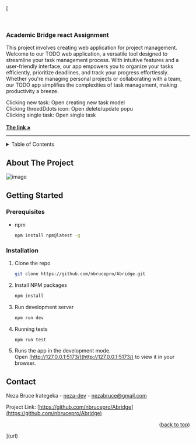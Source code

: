 [<a name="readme-top"></a>
<!-- PROJECT LOGO -->
<br />
<div align="start">

  <h3 align="start">Academic Bridge react Assignment</h3>

  <p align="start">
  This project involves creating web application for project management. Welcome to our TODO web application, a versatile tool designed to streamline your task management process. With intuitive features and a user-friendly interface, our app empowers you to organize your tasks efficiently, prioritize deadlines, and track your progress effortlessly. Whether you're managing personal projects or collaborating with a team, our TODO app simplifies the complexities of task management, making productivity a breeze. 
    <br />    
  </p>
  <p align="start">
  Clicking new task: Open creating new task model
    <br /> 
  Clicking threedDdots icon: Open delete/update popu
    <br />
  Clicking single task: Open single task
    <br /> 
    <br />
  <a href="https://abridge-ecru.vercel.app/"><strong>The link »</strong></a>
  </p>
  <hr/>
</div>



<!-- TABLE OF CONTENTS -->
<details>
  <summary>Table of Contents</summary>
  <ol>
    <li>
      <a href="#getting-started">Getting Started</a>
      <ul>
        <li><a href="#prerequisites">Prerequisites</a></li>
        <li><a href="#installation">Installation</a></li>
      </ul>
    </li>
    <li><a href="#contact">Contact</a></li>
  </ol>
</details>



<!-- ABOUT THE PROJECT -->
## About The Project
![image](https://github.com/nbrucepro/Abridge/assets/75426019/9332af0a-7801-4229-b64a-6d39a1449da5)

<!-- GETTING STARTED -->
## Getting Started

### Prerequisites
* npm
  ```sh
  npm install npm@latest -g
  ```

### Installation

1. Clone the repo
   ```sh
   git clone https://github.com/nbrucepro/Abridge.git
   ```
2. Install NPM packages
   ```sh
   npm install
   ```
3. Run development server
   ```sh
   npm run dev
   ```
4. Running tests
   ```sh
   npm run test
   ```
5. Runs the app in the development mode.\
Open [http://127.0.0.1:5173/](http://127.0.0.1:5173/) to view it in your browser.   

<!-- CONTACT -->
## Contact

Neza Bruce Irategeka - [neza-dev](linkedin.com/in/neza-dev/) - nezabruce@gmail.com

Project Link: [https://github.com/nbrucepro/Abridge](https://github.com/nbrucepro/Abridge)

<p align="right">(<a href="#readme-top">back to top</a>)</p>

](url)
